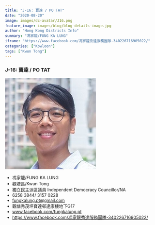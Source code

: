 ```yaml
---
title: "J-16: 寶達 / PO TAT"
date: "2020-08-20"
image: images/dc-avatar/J16.png
feature_image: images/blog/blog-details-image.jpg
author: "Hong Kong Districts Info"
summary: "馮家龍/FUNG KA LUNG"
iframe: "https://www.facebook.com/馮家龍秀達服務團隊-340226716905022/"
categories: ["Kowloon"]
tags: ["Kwun Tong"]
---
```


### J-16: 寶達 / PO TAT  
![](/images/dc-avatar/J16.png)  

 - 馮家龍/FUNG KA LUNG  
 - 觀塘區/Kwun Tong  
 - 獨立民主派區議員 Independent Democracy Councillor/NA  
 - 6258 3844/ 3157 0228  
 - fungkalung.pt@gmail.com  
 - 觀塘秀茂坪寶達邨達康樓地下G17  
 - www.facebook.com/fungkalung.pt  
 - https://www.facebook.com/馮家龍秀達服務團隊-340226716905022/
